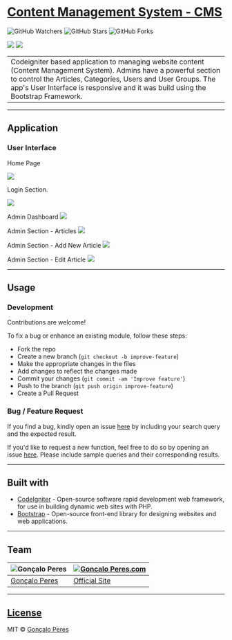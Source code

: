 # [Content Management System - CMS](https://github.com/goncaloperes/Project-CodeIgniter-CMS)
![GitHub Watchers](https://img.shields.io/github/watchers/badges/shields.svg?style=social&logo=github&label=Watch)
![GitHub Stars](https://img.shields.io/github/stars/badges/shields.svg?style=social&logo=github&label=Star)
![GitHub Forks](https://img.shields.io/github/forks/badges/shields.svg?style=social&logo=github&label=Fork)

![](https://img.shields.io/badge/Version-1.0-blue.svg) 
![](https://img.shields.io/badge/License-MIT-green.svg)
<table>
<tr>
<td>
Codeigniter based application to managing website content (Content Management System).
  Admins have a powerful section to control the Articles, Categories, Users and User Groups.
  The app's User Interface is responsive and it was build using the Bootstrap Framework.
</td>
</tr>
</table>

---

## Application

### User Interface

Home Page

![](https://github.com/goncaloperes/Project-CodeIgniter-CMS/blob/master/Snapshots/home.png)

Login Section.

![](https://github.com/goncaloperes/Project-CodeIgniter-CMS/blob/master/Snapshots/login.png)

Admin Dashboard
![](https://github.com/goncaloperes/Project-CodeIgniter-CMS/blob/master/Snapshots/admin_dashboard.png)

Admin Section - Articles
![](https://github.com/goncaloperes/Project-CodeIgniter-CMS/blob/master/Snapshots/admin_articles.png)

Admin Section - Add New Article
![](https://github.com/goncaloperes/Project-CodeIgniter-CMS/blob/master/Snapshots/add_article.png)

Admin Section - Edit Article
![](https://github.com/goncaloperes/Project-CodeIgniter-CMS/blob/master/Snapshots/edit_article.png)

---

## Usage

### Development
Contributions are welcome!

To fix a bug or enhance an existing module, follow these steps:

- Fork the repo
- Create a new branch (`git checkout -b improve-feature`)
- Make the appropriate changes in the files
- Add changes to reflect the changes made
- Commit your changes (`git commit -am 'Improve feature'`)
- Push to the branch (`git push origin improve-feature`)
- Create a Pull Request 

### Bug / Feature Request

If you find a bug, kindly open an issue [here](https://github.com/goncaloperes/Project-CodeIgniter-CMS/issues/new) by including your search query and the expected result.

If you'd like to request a new function, feel free to do so by opening an issue [here](https://github.com/goncaloperes/Project-CodeIgniter-CMS/issues/new). Please include sample queries and their corresponding results.

---

## Built with 

- [CodeIgniter](https://codeigniter.com/) - Open-source software rapid development web framework, for use in building dynamic web sites with PHP.
- [Bootstrap](https://getbootstrap.com) -  Open-source front-end library for designing websites and web applications.

---

## Team

![Gonçalo Peres](https://media-exp2.licdn.com/mpr/mpr/shrinknp_200_200/AAIA_wDGAAAAAQAAAAAAAAqTAAAAJDBlZTE3MmI0LWNmNjgtNDM3MS1iMzRmLTI0ZGQ1MGRlMWE1Yw.jpg)  | [![Goncalo Peres.com]()](https://goncaloperes.com/)
---|---
[Gonçalo Peres](https://github.com/goncaloperes) |[Official Site](https://goncaloperes.com)


---

## [License](https://github.com/goncaloperes/Project-CodeIgniter-CMS/blob/master/LICENSE)

MIT © [Gonçalo Peres](https://goncaloperes.github.io)
